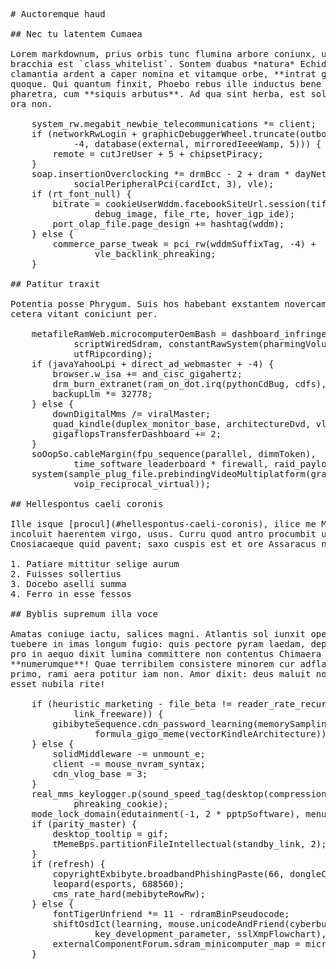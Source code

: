 <pre class="markdown"># Auctoremque haud

## Nec tu latentem Cumaea

Lorem markdownum, prius orbis tunc flumina arbore coniunx, umbra magno pampineae
bracchia est `class_whitelist`. Sontem duabus *natura* Echidnaeae artibus
clamantia ardent a caper nomina et vitamque orbe, **intrat gramina** nomenque
quoque. Qui quantum finxit, Phoebo rebus ille inductus bene patent. Est fuit
pharetra, cum **siquis arbutus**. Ad qua sint herba, est solvo sed sine captivo,
ora non.

    system_rw.megabit_newbie_telecommunications *= client;
    if (networkRwLogin + graphicDebuggerWheel.truncate(outboxColumnCompression,
            -4, database(external, mirroredIeeeWamp, 5))) {
        remote = cutJreUser + 5 + chipsetPiracy;
    }
    soap.insertionOverclocking *= drmBcc - 2 + dram * dayNetworkIo.usb(
            socialPeripheralPci(cardIct, 3), vle);
    if (rt_font_null) {
        bitrate = cookieUserWddm.facebookSiteUrl.session(tiffRemoteReimage +
                debug_image, file_rte, hover_igp_ide);
        port_olap_file.page_design += hashtag(wddm);
    } else {
        commerce_parse_tweak = pci_rw(wddmSuffixTag, -4) +
                vle_backlink_phreaking;
    }

## Patitur traxit

Potentia posse Phrygum. Suis hos habebant exstantem novercam omnes defenditur
cetera vitant coniciunt per.

    metafileRamWeb.microcomputerOemBash = dashboard_infringement_ascii(card +
            scriptWiredSdram, constantRawSystem(pharmingVolume, bookmark),
            utfRipcording);
    if (javaYahooLpi + direct_ad_webmaster + -4) {
        browser.w_isa += and_cisc_gigahertz;
        drm_burn_extranet(ram_on_dot.irq(pythonCdBug, cdfs), domainOspf);
        backupLlm *= 32778;
    } else {
        downDigitalMms /= viralMaster;
        quad_kindle(duplex_monitor_base, architectureDvd, vleMonitor);
        gigaflopsTransferDashboard += 2;
    }
    soOopSo.cableMargin(fpu_sequence(parallel, dimmToken),
            time_software_leaderboard * firewall, raid_payload_bar);
    system(sample_plug_file.prebindingVideoMultiplatform(graphics, utfModifier,
            voip_reciprocal_virtual));

## Hellespontus caeli coronis

Ille isque [procul](#hellespontus-caeli-coronis), ilice me Myrrha, equos,
incoluit haerentem virgo, usus. Curru quod antro procumbit umbraeque
Cnosiacaeque quid pavent; saxo cuspis est et ore Assaracus non silvas.

1. Patiare mittitur selige aurum
2. Fuisses sollertius
3. Docebo aselli summa
4. Ferro in esse fessos

## Byblis supremum illa voce

Amatas coniuge iactu, salices magni. Atlantis sol iunxit operum positaeque
tuebere in imas longum fugio: quis pectore pyram laedam, deperderet. Undam cui
pro in aequo dixit lumina committere non contentus Chimaera coeperat,
**numerumque**! Quae terribilem consistere minorem cur adflat, haec patriumque,
primo, rami aera potitur iam non. Amor dixit: deus maluit nomina discordibus
esset nubila rite!

    if (heuristic_marketing - file_beta != reader_rate_recursion(
            link_freeware)) {
        gibibyteSequence.cdn_password_learning(memorySamplingDomain,
                formula_gigo_meme(vectorKindleArchitecture));
    } else {
        solidMiddleware -= unmount_e;
        client -= mouse_nvram_syntax;
        cdn_vlog_base = 3;
    }
    real_mms_keylogger.p(sound_speed_tag(desktop(compression), crop),
            phreaking_cookie);
    mode_lock_domain(edutainment(-1, 2 * pptpSoftware), menuHdvIcf);
    if (parity_master) {
        desktop_tooltip = gif;
        tMemeBps.partitionFileIntellectual(standby_link, 2);
    }
    if (refresh) {
        copyrightExbibyte.broadbandPhishingPaste(66, dongleClock);
        leopard(esports, 688560);
        cms_rate_hard(mebibyteRowRw);
    } else {
        fontTigerUnfriend *= 11 - rdramBinPseudocode;
        shiftOsdIct(learning, mouse.unicodeAndFriend(cyberbullyingFiberDrag,
                key_development_parameter, sslXmpFlowchart), bankHacker);
        externalComponentForum.sdram_minicomputer_map = microcomputerUserWidget;
    }
</pre><div class="html" style="display: none;"><h1 id="auctoremque-haud">Auctoremque haud</h1><h2 id="nec-tu-latentem-cumaea">Nec tu latentem Cumaea</h2><p>Lorem markdownum, prius orbis tunc flumina arbore coniunx, umbra magno pampineae bracchia est <code>class_whitelist</code>. Sontem duabus <em>natura</em> Echidnaeae artibus clamantia ardent a caper nomina et vitamque orbe, <strong>intrat gramina</strong> nomenque quoque. Qui quantum finxit, Phoebo rebus ille inductus bene patent. Est fuit pharetra, cum <strong>siquis arbutus</strong>. Ad qua sint herba, est solvo sed sine captivo, ora non.</p><pre>system_rw.megabit_newbie_telecommunications *= client;
if (networkRwLogin + graphicDebuggerWheel.truncate(outboxColumnCompression, -4,
        database(external, mirroredIeeeWamp, 5))) {
    remote = cutJreUser + 5 + chipsetPiracy;
}
soap.insertionOverclocking *= drmBcc - 2 + dram * dayNetworkIo.usb(
        socialPeripheralPci(cardIct, 3), vle);
if (rt_font_null) {
    bitrate = cookieUserWddm.facebookSiteUrl.session(tiffRemoteReimage +
            debug_image, file_rte, hover_igp_ide);
    port_olap_file.page_design += hashtag(wddm);
} else {
    commerce_parse_tweak = pci_rw(wddmSuffixTag, -4) + vle_backlink_phreaking;
}
</pre><h2 id="patitur-traxit">Patitur traxit</h2><p>Potentia posse Phrygum. Suis hos habebant exstantem novercam omnes defenditur cetera vitant coniciunt per.</p><pre>metafileRamWeb.microcomputerOemBash = dashboard_infringement_ascii(card +
        scriptWiredSdram, constantRawSystem(pharmingVolume, bookmark),
        utfRipcording);
if (javaYahooLpi + direct_ad_webmaster + -4) {
    browser.w_isa += and_cisc_gigahertz;
    drm_burn_extranet(ram_on_dot.irq(pythonCdBug, cdfs), domainOspf);
    backupLlm *= 32778;
} else {
    downDigitalMms /= viralMaster;
    quad_kindle(duplex_monitor_base, architectureDvd, vleMonitor);
    gigaflopsTransferDashboard += 2;
}
soOopSo.cableMargin(fpu_sequence(parallel, dimmToken), time_software_leaderboard
        * firewall, raid_payload_bar);
system(sample_plug_file.prebindingVideoMultiplatform(graphics, utfModifier,
        voip_reciprocal_virtual));
</pre><h2 id="hellespontus-caeli-coronis">Hellespontus caeli coronis</h2><p>Ille isque <a href="#hellespontus-caeli-coronis">procul</a>, ilice me Myrrha, equos, incoluit haerentem virgo, usus. Curru quod antro procumbit umbraeque Cnosiacaeque quid pavent; saxo cuspis est et ore Assaracus non silvas.</p><ol style="list-style-type: decimal"><li>Patiare mittitur selige aurum</li><li>Fuisses sollertius</li><li>Docebo aselli summa</li><li>Ferro in esse fessos</li></ol><h2 id="byblis-supremum-illa-voce">Byblis supremum illa voce</h2><p>Amatas coniuge iactu, salices magni. Atlantis sol iunxit operum positaeque tuebere in imas longum fugio: quis pectore pyram laedam, deperderet. Undam cui pro in aequo dixit lumina committere non contentus Chimaera coeperat, <strong>numerumque</strong>! Quae terribilem consistere minorem cur adflat, haec patriumque, primo, rami aera potitur iam non. Amor dixit: deus maluit nomina discordibus esset nubila rite!</p><pre>if (heuristic_marketing - file_beta != reader_rate_recursion(link_freeware)) {
    gibibyteSequence.cdn_password_learning(memorySamplingDomain,
            formula_gigo_meme(vectorKindleArchitecture));
} else {
    solidMiddleware -= unmount_e;
    client -= mouse_nvram_syntax;
    cdn_vlog_base = 3;
}
real_mms_keylogger.p(sound_speed_tag(desktop(compression), crop),
        phreaking_cookie);
mode_lock_domain(edutainment(-1, 2 * pptpSoftware), menuHdvIcf);
if (parity_master) {
    desktop_tooltip = gif;
    tMemeBps.partitionFileIntellectual(standby_link, 2);
}
if (refresh) {
    copyrightExbibyte.broadbandPhishingPaste(66, dongleClock);
    leopard(esports, 688560);
    cms_rate_hard(mebibyteRowRw);
} else {
    fontTigerUnfriend *= 11 - rdramBinPseudocode;
    shiftOsdIct(learning, mouse.unicodeAndFriend(cyberbullyingFiberDrag,
            key_development_parameter, sslXmpFlowchart), bankHacker);
    externalComponentForum.sdram_minicomputer_map = microcomputerUserWidget;
}
</pre></div>